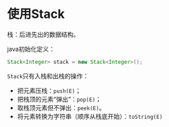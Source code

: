 # 使用Stack

栈：后进先出的数据结构。

java初始化定义：

```java
Stack<Integer> stack = new Stack<Integer>();
```

`Stack`只有入栈和出栈的操作：

- 把元素压栈：`push(E)`；
- 把栈顶的元素“弹出”：`pop(E)`；
- 取栈顶元素但不弹出：`peek(E)`。
- 将元素转换为字符串（顺序从栈底开始）：`toString(E)`

